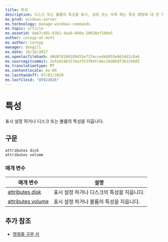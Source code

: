 ```yaml
---
title: 특성
description: 디스크 또는 볼륨의 특성을 표시, 설정 또는 삭제 하는 특성 명령에 대 한 참조 문서입니다.
ms.prod: windows-server
ms.technology: manage-windows-commands
ms.topic: article
ms.assetid: da67c481-b3b1-4aa9-840a-10828ef1b6e5
author: coreyp-at-msft
ms.author: coreyp
manager: dongill
ms.date: 10/16/2017
ms.openlocfilehash: d0d078100188455e737eccedb6955e9634d2c8a6
ms.sourcegitcommit: 2afed2461574a3f53f84fc9ec28d86df3b335685
ms.translationtype: MT
ms.contentlocale: ko-KR
ms.lasthandoff: 07/02/2020
ms.locfileid: "85923826"
---
```

# <a name="attributes"></a>특성

표시 설정 하거나 디스크 또는 볼륨의 특성을 지웁니다.

## <a name="syntax"></a>구문

```
attributes disk
attributes volume
```

### <a name="parameters"></a>매개 변수

| 매개 변수 | 설명 |
| --------- | ----------- |
| [attributes disk](attributes-disk.md) | 표시 설정 하거나 디스크의 특성을 지웁니다. |
| [attributes volume](attributes-volume.md) | 표시 설정 하거나 볼륨의 특성을 지웁니다. |

## <a name="additional-references"></a>추가 참조

- [명령줄 구문 키](command-line-syntax-key.md)
